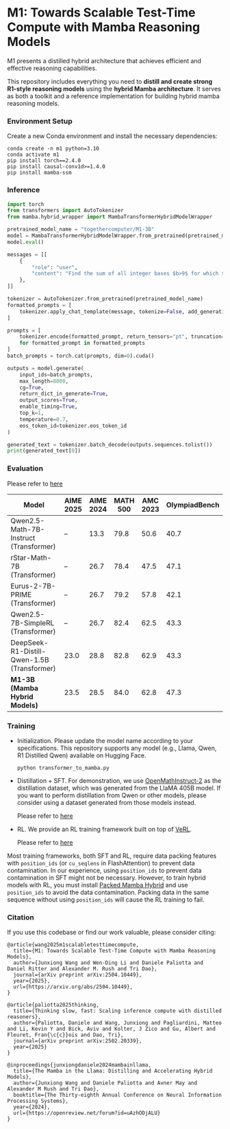 # M1: Towards Scalable Test-Time Compute with Mamba Reasoning Models

M1 presents a distilled hybrid architecture that achieves efficient and effective reasoning capabilities.

This repository includes everything you need to **distill and create strong R1-style reasoning models** using the **hybrid Mamba architecture**. It serves as both a toolkit and a reference implementation for building hybrid mamba reasoning models.

### Environment Setup
Create a new Conda environment and install the necessary dependencies:

```
conda create -n m1 python=3.10
conda activate m1
pip install torch==2.4.0
pip install causal-conv1d>=1.4.0
pip install mamba-ssm
```

### Inference

```python
import torch
from transformers import AutoTokenizer
from mamba.hybrid_wrapper import MambaTransformerHybridModelWrapper

pretrained_model_name = "togethercomputer/M1-3B"
model = MambaTransformerHybridModelWrapper.from_pretrained(pretrained_model_name, torch_dtype=torch.bfloat16)
model.eval()

messages = [[
    {
        "role": "user",
        "content": "Find the sum of all integer bases $b>9$ for which $17_b$ is a divisor of $97_b.$",
    },
]]

tokenizer = AutoTokenizer.from_pretrained(pretrained_model_name)
formatted_prompts = [
    tokenizer.apply_chat_template(message, tokenize=False, add_generation_prompt=True) for message in messages
]

prompts = [
    tokenizer.encode(formatted_prompt, return_tensors="pt", truncation=True, max_length=200)
    for formatted_prompt in formatted_prompts
]
batch_prompts = torch.cat(prompts, dim=0).cuda()

outputs = model.generate(
    input_ids=batch_prompts,
    max_length=8000,
    cg=True,
    return_dict_in_generate=True,
    output_scores=True,
    enable_timing=True,
    top_k=1,
    temperature=0.7,
    eos_token_id=tokenizer.eos_token_id
)

generated_text = tokenizer.batch_decode(outputs.sequences.tolist())
print(generated_text[0])
```

### Evaluation

Please refer to [here](rl/README.md)

| **Model**                          | **AIME 2025** | **AIME 2024** | **MATH 500** | **AMC 2023** | **OlympiadBench** |
|-----------------------------------|---------------|---------------|--------------|--------------|-------------------|
| Qwen2.5-Math-7B-Instruct  (Transformer)        | –             | 13.3          | 79.8         | 50.6         | 40.7              |
| rStar-Math-7B  (Transformer)                   | –             | 26.7          | 78.4         | 47.5         | 47.1              |
| Eurus-2-7B-PRIME (Transformer)                 | –             | 26.7          | 79.2         | 57.8         | 42.1              |
| Qwen2.5-7B-SimpleRL (Transformer)              | –             | 26.7          | 82.4         | 62.5         | 43.3              |
| DeepSeek-R1-Distill-Qwen-1.5B (Transformer)    | 23.0          | 28.8          | 82.8         | 62.9         | 43.3              |
| **M1-3B (Mamba Hybrid Models)**                | 23.5          | 28.5          | 84.0         | 62.8         | 47.3              |

### Training

* Initialization. Please update the model name according to your specifications. This repository supports any model (e.g., Llama, Qwen, R1 Distilled Qwen) available on Hugging Face.

  `python transformer_to_mamba.py`

* Distillation + SFT. For demonstration, we use [OpenMathInstruct-2](https://huggingface.co/datasets/nvidia/OpenMathInstruct-2) as the distillation dataset, which was generated from the LlaMA 405B model. If you want to perform distillation from Qwen or other models, please consider using a dataset generated from those models instead.

  Please refer to [here](sft/README.md)

* RL. We provide an RL training framework built on top of [VeRL](https://github.com/volcengine/verl).

  Please refer to [here](rl/README.md)

Most training frameworks, both SFT and RL, require data packing features with `position_ids` (or `cu_seqlens` in FlashAttention) to prevent data contamination. In our experience, using `position_ids` to prevent data contamination in SFT might not be necessary. However, to train hybrid models with RL, you must install [Packed Mamba Hybrid](HYBRID_PACK.md) and use `position_ids` to avoid the data contamination. Packing data in the same sequence without using `position_ids` will cause the RL training to fail.

### Citation

If you use this codebase or find our work valuable, please consider citing:

```
@article{wang2025m1scalabletesttimecompute,
  title={M1: Towards Scalable Test-Time Compute with Mamba Reasoning Models}, 
  author={Junxiong Wang and Wen-Ding Li and Daniele Paliotta and Daniel Ritter and Alexander M. Rush and Tri Dao},
  journal={arXiv preprint arXiv:2504.10449},
  year={2025},
  url={https://arxiv.org/abs/2504.10449}, 
}

@article{paliotta2025thinking,
  title={Thinking slow, fast: Scaling inference compute with distilled reasoners},
  author={Paliotta, Daniele and Wang, Junxiong and Pagliardini, Matteo and Li, Kevin Y and Bick, Aviv and Kolter, J Zico and Gu, Albert and Fleuret, Fran{\c{c}}ois and Dao, Tri},
  journal={arXiv preprint arXiv:2502.20339},
  year={2025}
}

@inproceedings{junxiongdaniele2024mambainllama,
  title={The Mamba in the Llama: Distilling and Accelerating Hybrid Models},
  author={Junxiong Wang and Daniele Paliotta and Avner May and Alexander M Rush and Tri Dao},
  booktitle={The Thirty-eighth Annual Conference on Neural Information Processing Systems},
  year={2024},
  url={https://openreview.net/forum?id=uAzhODjALU}
}
```
